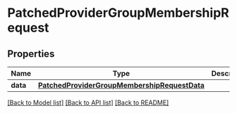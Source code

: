 # PatchedProviderGroupMembershipRequest

## Properties
Name | Type | Description | Notes
------------ | ------------- | ------------- | -------------
**data** | [**PatchedProviderGroupMembershipRequestData**](PatchedProviderGroupMembershipRequestData.md) |  | 

[[Back to Model list]](../README.md#documentation-for-models) [[Back to API list]](../README.md#documentation-for-api-endpoints) [[Back to README]](../README.md)

